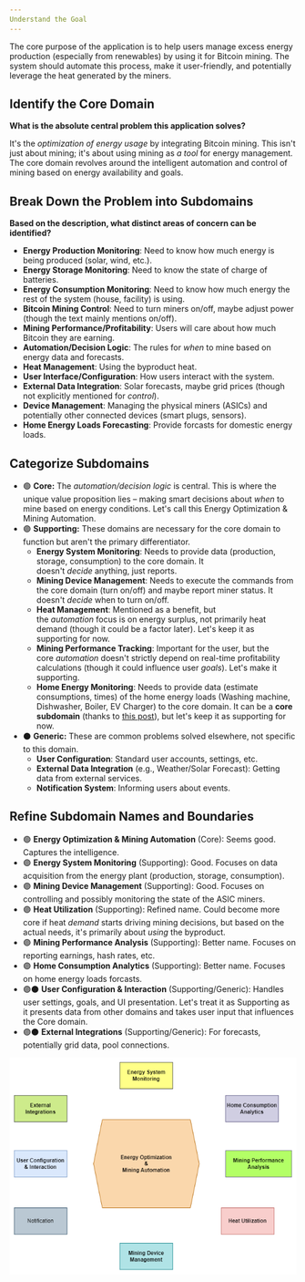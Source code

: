 ```yaml
---
Understand the Goal
---
```


The core purpose of the application is to help users manage excess energy production (especially from renewables) by using it for Bitcoin mining. The system should automate this process, make it user-friendly, and potentially leverage the heat generated by the miners.

## Identify the Core Domain
**What is the absolute central problem this application solves?**

It's the *optimization of energy usage* by integrating Bitcoin mining. This isn't just about mining; it's about using mining as *a tool* for energy management. The core domain revolves around the intelligent automation and control of mining based on energy availability and goals.

## Break Down the Problem into Subdomains
**Based on the description, what distinct areas of concern can be identified?**

- **Energy Production Monitoring**: Need to know how much energy is being produced (solar, wind, etc.).
- **Energy Storage Monitoring**: Need to know the state of charge of batteries.
- **Energy Consumption Monitoring**: Need to know how much energy the rest of the system (house, facility) is using.
- **Bitcoin Mining Control**: Need to turn miners on/off, maybe adjust power (though the text mainly mentions on/off).
- **Mining Performance/Profitability**: Users will care about how much Bitcoin they are earning.
- **Automation/Decision Logic**: The rules for *when* to mine based on energy data and forecasts.
- **Heat Management**: Using the byproduct heat.
- **User Interface/Configuration**: How users interact with the system.
- **External Data Integration**: Solar forecasts, maybe grid prices (though not explicitly mentioned for *control*).
- **Device Management**: Managing the physical miners (ASICs) and potentially other connected devices (smart plugs, sensors).
- **Home Energy Loads Forecasting**: Provide forcasts for domestic energy loads.

## Categorize Subdomains

- 🟢​ **Core:** The *automation/decision logic* is central. This is where the unique value proposition lies – making smart decisions about *when* to mine based on energy conditions. Let's call this Energy Optimization & Mining Automation.
- 🟣 **Supporting:** These domains are necessary for the core domain to function but aren't the primary differentiator.
    - **Energy System Monitoring**: Needs to provide data (production, storage, consumption) to the core domain. It doesn't *decide* anything, just reports.
    - **Mining Device Management**: Needs to execute the commands from the core domain (turn on/off) and maybe report miner status. It doesn't *decide* when to turn on/off.
    - **Heat Management**: Mentioned as a benefit, but the *automation* focus is on energy surplus, not primarily heat demand (though it could be a factor later). Let's keep it as supporting for now.
    - **Mining Performance Tracking**: Important for the user, but the core *automation* doesn't strictly depend on real-time profitability calculations (though it could influence user *goals*). Let's make it supporting.
    - **Home Energy Monitoring**: Needs to provide data (estimate consumptions, times) of the home energy loads (Washing machine, Dishwasher, Boiler, EV Charger) to the core domain. It can be a **core subdomain** (thanks to [this post](https://vladikk.com/2018/01/26/revisiting-the-basics-of-ddd/)), but let's keep it as supporting for now. 
- ⚫ **Generic:** These are common problems solved elsewhere, not specific to this domain.
    - **User Configuration**: Standard user accounts, settings, etc.
    - **External Data Integration** (e.g., Weather/Solar Forecast): Getting data from external services.
    - **Notification System**: Informing users about events.

## Refine Subdomain Names and Boundaries

- 🟢​ **Energy Optimization & Mining Automation** (Core): Seems good. Captures the intelligence.
- 🟣 **Energy System Monitoring** (Supporting): Good. Focuses on data acquisition from the energy plant (production, storage, consumption).
- 🟣 **Mining Device Management** (Supporting): Good. Focuses on controlling and possibly monitoring the state of the ASIC miners.
- 🟣 **Heat Utilization** (Supporting): Refined name. Could become more core if heat *demand* starts driving mining decisions, but based on the actual needs, it's primarily about *using* the byproduct.
- 🟣 **Mining Performance Analysis** (Supporting): Better name. Focuses on reporting earnings, hash rates, etc.
- 🟣 **Home Consumption Analytics** (Supporting): Better name. Focuses on home energy loads forcasts.
- 🟣⚫ **User Configuration & Interaction** (Supporting/Generic): Handles user settings, goals, and UI presentation. Let's treat it as Supporting as it presents data from other domains and takes user input that influences the Core domain.
- 🟣⚫ **External Integrations** (Supporting/Generic): For forecasts, potentially grid data, pool connections.

![Domain and Subdomains Map](../../images/domain-and-subdomains.png)
